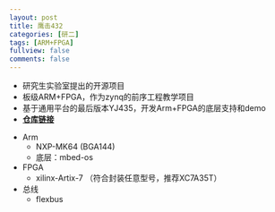 ```yaml
---
layout: post
title: 鹰击432
categories: [研二]
tags: [ARM+FPGA]
fullview: false
comments: false
---
```



* 研究生实验室提出的开源项目
* 板级ARM+FPGA，作为zynq的前序工程教学项目
* 基于通用平台的最后版本YJ435，开发Arm+FPGA的底层支持和demo
* [**仓库链接**](https://github.com/whutddk/YJ432-PL-PS)

<!-- more -->





* Arm
    - NXP-MK64 (BGA144)
    - 底层：mbed-os
* FPGA
    - xilinx-Artix-7 （符合封装任意型号，推荐XC7A35T）
* 总线
    - flexbus





